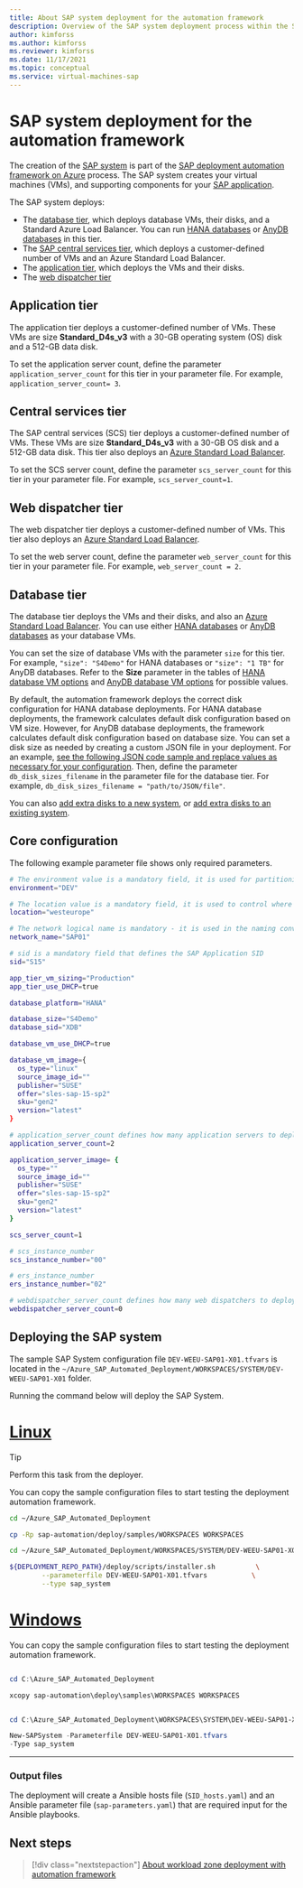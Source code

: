 ```yaml
---
title: About SAP system deployment for the automation framework
description: Overview of the SAP system deployment process within the SAP deployment automation framework on Azure.
author: kimforss
ms.author: kimforss
ms.reviewer: kimforss
ms.date: 11/17/2021
ms.topic: conceptual
ms.service: virtual-machines-sap
---
```


# SAP system deployment for the automation framework

The creation of the [SAP system](automation-deployment-framework.md#sap-concepts) is part of the [SAP deployment automation framework on Azure](automation-deployment-framework.md) process. The SAP system creates your virtual machines (VMs), and supporting components for your [SAP application](automation-deployment-framework.md#sap-concepts). 

The SAP system deploys:

- The [database tier](#database-tier), which deploys database VMs, their disks, and a Standard Azure Load Balancer. You can run [HANA databases](automation-configure-extra-disks.md#hana-databases) or [AnyDB databases](automation-configure-extra-disks.md#anydb-databases) in this tier.
- The [SAP central services tier](#central-services-tier), which deploys a customer-defined number of VMs and an Azure Standard Load Balancer.
- The [application tier](#application-tier), which deploys the VMs and their disks.
- The [web dispatcher tier](#web-dispatcher-tier)

## Application tier

The application tier deploys a customer-defined number of VMs. These VMs are size **Standard_D4s_v3** with a 30-GB operating system (OS) disk and a 512-GB data disk.

To set the application server count, define the parameter `application_server_count` for this tier in your parameter file. For example, `application_server_count= 3`.


## Central services tier

The SAP central services (SCS) tier deploys a customer-defined number of VMs. These VMs are size **Standard_D4s_v3** with a 30-GB OS disk and a 512-GB data disk. This tier also deploys an [Azure Standard Load Balancer](../../../load-balancer/load-balancer-overview.md).

To set the SCS server count, define the parameter `scs_server_count` for this tier in your parameter file. For example, `scs_server_count=1`.


## Web dispatcher tier

The web dispatcher tier deploys a customer-defined number of VMs.  This tier also deploys an [Azure Standard Load Balancer](../../../load-balancer/load-balancer-overview.md).

To set the web server count, define the parameter `web_server_count` for this tier in your parameter file. For example, `web_server_count = 2`.

## Database tier

The database tier deploys the VMs and their disks, and also an [Azure Standard Load Balancer](../../../load-balancer/load-balancer-overview.md). You can use either [HANA databases](automation-configure-extra-disks.md#hana-databases) or [AnyDB databases](automation-configure-extra-disks.md#anydb-databases) as your database VMs.

You can set the size of database VMs with the parameter `size` for this tier. For example, `"size": "S4Demo"` for HANA databases or `"size": "1 TB"` for AnyDB databases. Refer to the **Size** parameter in the tables of [HANA database VM options](automation-configure-extra-disks.md#hana-databases) and [AnyDB database VM options](automation-configure-extra-disks.md#anydb-databases) for possible values.

By default, the automation framework deploys the correct disk configuration for HANA database deployments. For HANA database deployments, the framework calculates default disk configuration based on VM size. However, for AnyDB database deployments, the framework calculates default disk configuration based on database size. You can set a disk size as needed by creating a custom JSON file in your deployment. For an example, [see the following JSON code sample and replace values as necessary for your configuration](automation-configure-extra-disks.md#custom-sizing-file). Then, define the parameter `db_disk_sizes_filename` in the parameter file for the database tier. For example, `db_disk_sizes_filename = "path/to/JSON/file"`.

You can also [add extra disks to a new system](automation-configure-extra-disks.md#custom-sizing-file), or [add extra disks to an existing system](automation-configure-extra-disks.md#add-extra-disks-to-existing-system).

## Core configuration

The following example parameter file shows only required parameters.

```bash
# The environment value is a mandatory field, it is used for partitioning the environments, for example (PROD and NP)
environment="DEV"

# The location value is a mandatory field, it is used to control where the resources are deployed
location="westeurope"

# The network logical name is mandatory - it is used in the naming convention and should map to the workload virtual network logical name 
network_name="SAP01"

# sid is a mandatory field that defines the SAP Application SID
sid="S15"

app_tier_vm_sizing="Production"
app_tier_use_DHCP=true

database_platform="HANA"

database_size="S4Demo"
database_sid="XDB"

database_vm_use_DHCP=true

database_vm_image={
  os_type="linux"
  source_image_id=""
  publisher="SUSE"
  offer="sles-sap-15-sp2"
  sku="gen2"
  version="latest"
}

# application_server_count defines how many application servers to deploy
application_server_count=2

application_server_image= {
  os_type=""
  source_image_id=""
  publisher="SUSE"
  offer="sles-sap-15-sp2"
  sku="gen2"
  version="latest"
}

scs_server_count=1

# scs_instance_number
scs_instance_number="00"

# ers_instance_number
ers_instance_number="02"

# webdispatcher_server_count defines how many web dispatchers to deploy
webdispatcher_server_count=0


```

## Deploying the SAP system
   
The sample SAP System configuration file `DEV-WEEU-SAP01-X01.tfvars` is located in the `~/Azure_SAP_Automated_Deployment/WORKSPACES/SYSTEM/DEV-WEEU-SAP01-X01` folder.

Running the command below will deploy the SAP System.

# [Linux](#tab/linux)

> [!TIP]
> Perform this task from the deployer.

You can copy the sample configuration files to start testing the deployment automation framework.

```bash
cd ~/Azure_SAP_Automated_Deployment

cp -Rp sap-automation/deploy/samples/WORKSPACES WORKSPACES

```


```bash
cd ~/Azure_SAP_Automated_Deployment/WORKSPACES/SYSTEM/DEV-WEEU-SAP01-X01

${DEPLOYMENT_REPO_PATH}/deploy/scripts/installer.sh          \
        --parameterfile DEV-WEEU-SAP01-X01.tfvars           \
        --type sap_system
```
# [Windows](#tab/windows)

You can copy the sample configuration files to start testing the deployment automation framework.

```powershell

cd C:\Azure_SAP_Automated_Deployment

xcopy sap-automation\deploy\samples\WORKSPACES WORKSPACES

```


```powershell

cd C:\Azure_SAP_Automated_Deployment\WORKSPACES\SYSTEM\DEV-WEEU-SAP01-X01

New-SAPSystem -Parameterfile DEV-WEEU-SAP01-X01.tfvars 
-Type sap_system
```

---

### Output files

The deployment will create a Ansible hosts file (`SID_hosts.yaml`) and an Ansible parameter file (`sap-parameters.yaml`) that are required input for the Ansible playbooks.
## Next steps

> [!div class="nextstepaction"]
> [About workload zone deployment with automation framework](automation-software.md)
